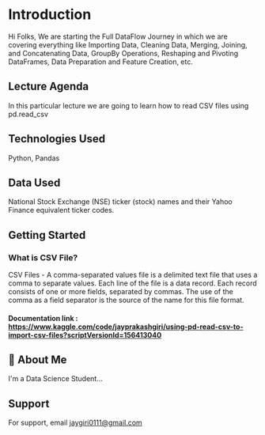 
# Introduction

Hi Folks, We are starting the Full DataFlow Journey in which we are covering everything like ​​Importing Data, Cleaning Data, Merging, Joining, and Concatenating Data, GroupBy Operations, Reshaping and Pivoting DataFrames, Data Preparation and Feature Creation, etc.


## Lecture Agenda
In this particular lecture we are going to learn how to read CSV files using pd.read_csv

## Technologies Used
Python, Pandas

## Data Used
National Stock Exchange (NSE) ticker (stock) names and their Yahoo Finance equivalent ticker codes.


## Getting Started
### What is CSV File?
CSV Files - A comma-separated values file is a delimited text file that uses a comma to separate values. Each line of the file is a data record. Each record consists of one or more fields, separated by commas. The use of the comma as a field separator is the source of the name for this file format.


#### Documentation link : https://www.kaggle.com/code/jayprakashgiri/using-pd-read-csv-to-import-csv-files?scriptVersionId=156413040
## 🚀 About Me
I'm a Data Science Student...


## Support

For support, email jaygiri0111@gmail.com 

